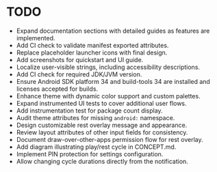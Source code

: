 # TODO

- Expand documentation sections with detailed guides as features are implemented.
- Add CI check to validate manifest exported attributes.
- Replace placeholder launcher icons with final design.
- Add screenshots for quickstart and UI guide.
- Localize user-visible strings, including accessibility descriptions.
- Add CI check for required JDK/JVM version.
- Ensure Android SDK platform 34 and build-tools 34 are installed and licenses accepted for builds.
- Enhance theme with dynamic color support and custom palettes.
- Expand instrumented UI tests to cover additional user flows.
- Add instrumentation test for package count display.
- Audit theme attributes for missing `android:` namespace.
- Design customizable rest overlay message and appearance.
- Review layout attributes of other input fields for consistency.
- Document draw-over-other-apps permission flow for rest overlay.
- Add diagram illustrating play/rest cycle in CONCEPT.md.
- Implement PIN protection for settings configuration.
- Allow changing cycle durations directly from the notification.

